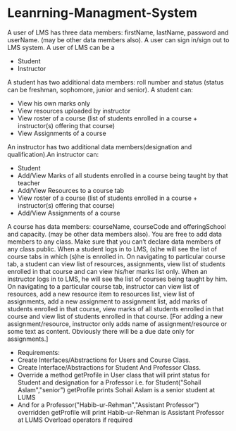 # Leanrning-Managment-System
A user of LMS has three data members: firstName, lastName, password and userName. (may be other data members also). A user can sign in/sign out to LMS system. A user of LMS can be a
- Student
- Instructor
 
A student has two additional data members: roll number and status (status can be freshman, sophomore, junior and senior). A student can:
- View his own marks only
- View resources uploaded by instructor
- View roster of a course (list of students enrolled in a course + instructor(s) offering that course)
- View Assignments of a course
    
 An instructor has two additional data members(designation and qualification).An instructor can:
- Student
- Add/View Marks of all students enrolled in a course being taught by that teacher
- Add/View Resources to a course tab
- View roster of a course (list of students enrolled in a course + instructor(s) offering that course)
- Add/View Assignments of a course


A course has data members: courseName, courseCode and offeringSchool and capacity. (may be other data members also). You are free to add data members to any class.
Make sure that you can’t declare data members of any class public.
When a student logs in to LMS, (s)he will see the list of course tabs in which (s)he is enrolled in. On navigating to particular course tab, a student can view list of resources, assignments, view list of students enrolled in that course and can view his/her marks list only. When an instructor logs in to LMS, he will see the list of courses being taught by him. On navigating to a particular course tab, instructor can view list of resources, add a new resource item to resources list, view list of assignments, add a new assignment to assignment list, add marks of students enrolled in that course, view marks of all students enrolled in that course and view list of students enrolled in that course. [For adding a new assignment/resource, instructor only adds name of assignment/resource or some text as content. Obviously there will be a due date only for assignments.] 
- Requirements:
- Create Interfaces/Abstractions for Users and Course Class.
- Create Interface/Abstractions for Student And Professor Class.
- Override a method getProfile in User class that will print status for Student and designation for a Professor i.e. for Student("Sohail Aslam","senior")
  getProfile prints Sohail Aslam is a senior student at LUMS
- And for a Professor("Habib-ur-Rehman","Assistant Professor") overridden getProfile will print Habib-ur-Rehman is Assistant Professor at LUMS
Overload operators if required
